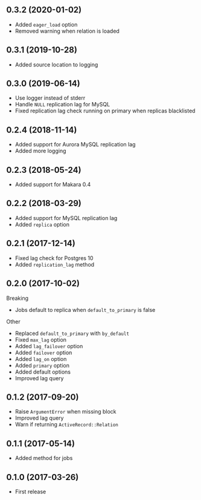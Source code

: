 ## 0.3.2 (2020-01-02)

- Added `eager_load` option
- Removed warning when relation is loaded

## 0.3.1 (2019-10-28)

- Added source location to logging

## 0.3.0 (2019-06-14)

- Use logger instead of stderr
- Handle `NULL` replication lag for MySQL
- Fixed replication lag check running on primary when replicas blacklisted

## 0.2.4 (2018-11-14)

- Added support for Aurora MySQL replication lag
- Added more logging

## 0.2.3 (2018-05-24)

- Added support for Makara 0.4

## 0.2.2 (2018-03-29)

- Added support for MySQL replication lag
- Added `replica` option

## 0.2.1 (2017-12-14)

- Fixed lag check for Postgres 10
- Added `replication_lag` method

## 0.2.0 (2017-10-02)

Breaking

- Jobs default to replica when `default_to_primary` is false

Other

- Replaced `default_to_primary` with `by_default`
- Fixed `max_lag` option
- Added `lag_failover` option
- Added `failover` option
- Added `lag_on` option
- Added `primary` option
- Added default options
- Improved lag query

## 0.1.2 (2017-09-20)

- Raise `ArgumentError` when missing block
- Improved lag query
- Warn if returning `ActiveRecord::Relation`

## 0.1.1 (2017-05-14)

- Added method for jobs

## 0.1.0 (2017-03-26)

- First release
